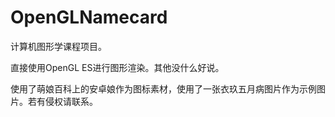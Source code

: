 OpenGLNamecard
==============

计算机图形学课程项目。

直接使用OpenGL ES进行图形渲染。其他没什么好说。

使用了萌娘百科上的安卓娘作为图标素材，使用了一张衣玖五月病图片作为示例图片。若有侵权请联系。
